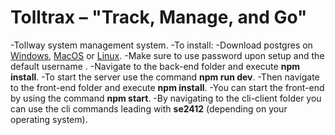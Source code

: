 # Tolltrax – "Track, Manage, and Go"

-Tollway system management system.
-To install:
-Download postgres on [Windows]([url](https://www.postgresql.org/download/windows/)), [MacOS]([url](https://www.postgresql.org/download/macosx/)) or [Linux]([url](https://www.postgresql.org/download/linux/)).
-Make sure to use password <diodia> upon setup and the default username <postgres>.
-Navigate to the back-end folder and execute **npm install**.
-To start the server use the command **npm run dev**.
-Then navigate to the front-end folder and execute **npm install**.
-You can start the front-end by using the command **npm start**.
-By navigating to the cli-client folder you can use the cli commands leading with **se2412** (depending on your operating system).
